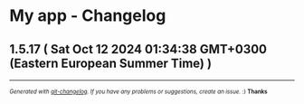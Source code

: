 # My app - Changelog

## 1.5.17  ( Sat Oct 12 2024 01:34:38 GMT+0300 (Eastern European Summer Time) )



---
<sub><sup>*Generated with [git-changelog](https://github.com/rafinskipg/git-changelog). If you have any problems or suggestions, create an issue.* :) **Thanks** </sub></sup>
